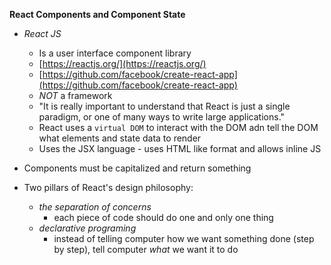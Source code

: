 **React Components and Component State**

* *React JS*
    * Is a user interface component library
    * [https://reactjs.org/](https://reactjs.org/)
    * [https://github.com/facebook/create-react-app](https://github.com/facebook/create-react-app)
    * *NOT* a framework
    * "It is really important to understand that React is just a single paradigm, or one of many ways to write large applications."
    * React uses a `virtual DOM` to interact with the DOM adn tell the DOM what elements and state data to render
    * Uses the JSX language - uses HTML like  format and allows inline JS

* Components must be capitalized and return something
* Two pillars of React's design philosophy:
    * *the separation of concerns*
        * each piece of code should do one and only one thing
    * *declarative programing*
        * instead of telling computer how we want something done (step by step), tell computer *what* we want it to do

